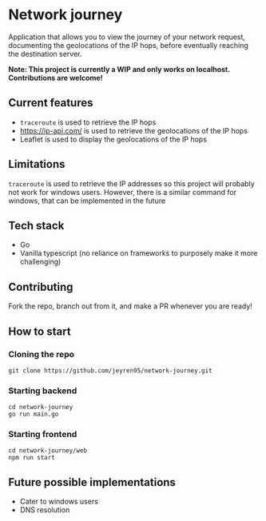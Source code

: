 # Network journey

Application that allows you to view the journey of your network request, documenting the geolocations of the IP hops, before eventually reaching the destination server.

<b>Note: This project is currently a WIP and only works on localhost. Contributions are welcome!</b>

## Current features

- `traceroute` is used to retrieve the IP hops
- https://ip-api.com/ is used to retrieve the geolocations of the IP hops
- Leaflet is used to display the geolocations of the IP hops

## Limitations

`traceroute` is used to retrieve the IP addresses so this project will probably not work for windows users. However, there is a similar command for windows, that can be implemented in the future

## Tech stack

- Go
- Vanilla typescript (no reliance on frameworks to purposely make it more challenging)

## Contributing
Fork the repo, branch out from it, and make a PR whenever you are ready!

## How to start

### Cloning the repo

```
git clone https://github.com/jeyren95/network-journey.git
```

### Starting backend

```
cd network-journey
go run main.go
```

### Starting frontend

```
cd network-journey/web
npm run start
```

## Future possible implementations
- Cater to windows users
- DNS resolution
